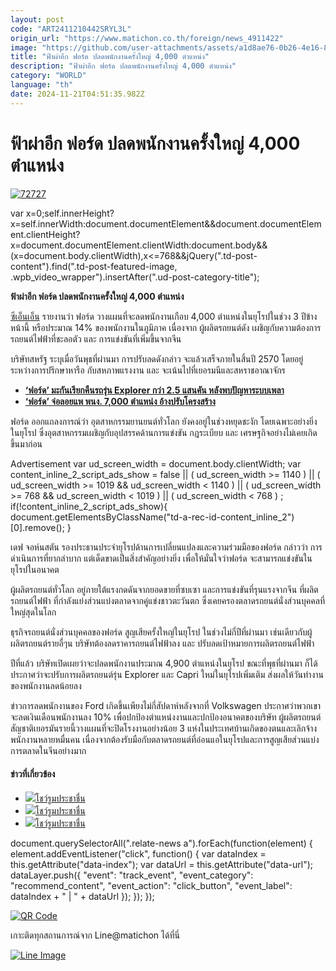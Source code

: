 ```yaml
---
layout: post
code: "ART2411210442SRYL3L"
origin_url: "https://www.matichon.co.th/foreign/news_4911422"
image: "https://github.com/user-attachments/assets/a1d8ae76-0b26-4e16-8135-185fbdb094e5"
title: "ฟ้าผ่าอีก ฟอร์ด ปลดพนักงานครั้งใหญ่ 4,000 ตำแหน่ง"
description: "ฟ้าผ่าอีก ฟอร์ด ปลดพนักงานครั้งใหญ่ 4,000 ตำแหน่ง"
category: "WORLD"
language: "th"
date: 2024-11-21T04:51:35.982Z
---
```


# ฟ้าผ่าอีก ฟอร์ด ปลดพนักงานครั้งใหญ่ 4,000 ตำแหน่ง

[![](https://www.matichon.co.th/wp-content/uploads/2024/11/72727-2.jpg "72727")](https://www.matichon.co.th/wp-content/uploads/2024/11/72727-2.jpg)

var x=0;self.innerHeight?x=self.innerWidth:document.documentElement&&document.documentElement.clientHeight?x=document.documentElement.clientWidth:document.body&&(x=document.body.clientWidth),x<=768&&jQuery(".td-post-content").find(".td-post-featured-image, .wpb\_video\_wrapper").insertAfter(".ud-post-category-title");

**ฟ้าผ่าอีก ฟอร์ด ปลดพนักงานครั้งใหญ่ 4,000 ตำแหน่ง**

[ซีเอ็นเอ็น](https://edition.cnn.com/2024/11/20/business/ford-layoffs-europe-intl/index.html) รายงานว่า ฟอร์ด วางแผนที่จะลดพนักงานเกือบ 4,000 ตำแหน่งในยุโรปในช่วง 3 ปีข้างหน้านี้ หรือประมาณ 14% ของพนักงานในภูมิภาค เนื่องจาก ผู้ผลิตรถยนต์ดัง เผชิญกับความต้องการรถยนต์ไฟฟ้าที่ชะลอตัว และ การแข่งขันที่เพิ่มขึ้นจากจีน

บริษัทสหรัฐ ระบุเมื่อวันพุธที่ผ่านมา การปรับลดดังกล่าว จะแล้วเสร็จภายในสิ้นปี 2570 โดยอยู่ระหว่างการปรึกษาหารือ กับสหภาพแรงงาน และ จะเน้นไปที่เยอรมนีและสหราชอาณาจักร

*   **[‘ฟอร์ด’ มะกันเรียกคืนรถรุ่น Explorer กว่า 2.5 แสนคัน หลังพบปัญหาระบบเพลา](https://www.matichon.co.th/foreign/news_4047211)**
*   **[‘ฟอร์ด’ จ่อลอยแพ พนง. 7,000 ตำแหน่ง อ้างปรับโครงสร้าง](https://www.matichon.co.th/foreign/news_1503258)**

ฟอร์ด ออกแถลงการณ์ว่า อุตสาหกรรมยานยนต์ทั่วโลก ยังคงอยู่ในช่วงหยุดชะงัก โดยเฉพาะอย่างยิ่งในยุโรป ซึ่งอุตสาหกรรมเผชิญกับอุปสรรคด้านการแข่งขัน กฎระเบียบ และ เศรษฐกิจอย่างไม่เคยเกิดขึ้นมาก่อน

Advertisement var ud\_screen\_width = document.body.clientWidth; var content\_inline\_2\_script\_ads\_show = false || ( ud\_screen\_width >= 1140 ) || ( ud\_screen\_width >= 1019 && ud\_screen\_width < 1140 ) || ( ud\_screen\_width >= 768 && ud\_screen\_width < 1019 ) || ( ud\_screen\_width < 768 ) ; if(!content\_inline\_2\_script\_ads\_show){ document.getElementsByClassName("td-a-rec-id-content\_inline\_2")\[0\].remove(); }

เดฟ จอห์นสตัน รองประธานประจำยุโรปด้านการเปลี่ยนแปลงและความร่วมมือของฟอร์ด กล่าวว่า การดำเนินการที่ยากลำบาก แต่เด็ดขาดเป็นสิ่งสำคัญอย่างยิ่ง เพื่อให้มั่นใจว่าฟอร์ด จะสามารถแข่งขันในยุโรปในอนาคต

ผู้ผลิตรถยนต์ทั่วโลก อยู่ภายใต้แรงกดดันจากยอดขายที่ซบเซา และการแข่งขันที่รุนแรงจากจีน ที่ผลิตรถยนต์ไฟฟ้า ที่กำลังแย่งส่วนแบ่งตลาดจากคู่แข่งชาวตะวันตก ซึ่งเคยครองตลาดรถยนต์นั่งส่วนบุคคลที่ใหญ่สุดในโลก

ธุรกิจรถยนต์นั่งส่วนบุคคลของฟอร์ด สูญเสียครั้งใหญ่ในยุโรป ในช่วงไม่กี่ปีที่ผ่านมา เช่นเดียวกับผู้ผลิตรถยนต์รายอื่ๆน บริษัทต้องลดราคารถยนต์ไฟฟ้าลง และ ปรับลดเป้าหมายการผลิตรถยนต์ไฟฟ้า

ปีที่แล้ว บริษัทเปิดเผยว่าจะปลดพนักงานประมาณ 4,900 ตำแหน่งในยุโรป ขณะที่พุธที่ผ่านมา ก็ได้ประกาศว่าจะปรับการผลิตรถยนต์รุ่น Explorer และ Capri ใหม่ในยุโรปเพิ่มเติม ส่งผลให้วันทำงานของพนักงานลดน้อยลง

ข่าวการลดพนักงานของ Ford เกิดขึ้นเพียงไม่กี่สัปดาห์หลังจากที่ Volkswagen ประกาศว่าพวกเขาจะลดเงินเดือนพนักงานลง 10% เพื่อปกป้องตำแหน่งงานและปกป้องอนาคตของบริษัท ผู้ผลิตรถยนต์สัญชาติเยอรมันรายนี้วางแผนที่จะปิดโรงงานอย่างน้อย 3 แห่งในประเทศบ้านเกิดของตนและเลิกจ้างพนักงานหลายหมื่นคน เนื่องจากต้องรับมือกับตลาดรถยนต์ที่อ่อนแอในยุโรปและการสูญเสียส่วนแบ่งการตลาดในจีนอย่างมาก

#### ข่าวที่เกี่ยวข้อง

*   [![](https://www.matichon.co.th/wp-content/uploads/2024/11/Online-showroom.jpg)โชว์รูมประชาชื่น](https://www.matichon.co.th/economy/auto/news_4900079)
*   [![](https://www.matichon.co.th/wp-content/uploads/2024/11/Online-051011-SR.jpg)โชว์รูมประชาชื่น](https://www.matichon.co.th/economy/auto/news_4889238)
*   [![](https://www.matichon.co.th/wp-content/uploads/2024/08/Online-SR.jpg)โชว์รูมประชาชื่น](https://www.matichon.co.th/economy/news_4716042)

document.querySelectorAll(".relate-news a").forEach(function(element) { element.addEventListener("click", function() { var dataIndex = this.getAttribute("data-index"); var dataUrl = this.getAttribute("data-url"); dataLayer.push({ "event": "track\_event", "event\_category": "recommend\_content", "event\_action": "click\_button", "event\_label": dataIndex + " | " + dataUrl }); }); });

[![QR Code](https://www.matichon.co.th/wp-content/uploads/2023/07/wob1371z.jpg)](https://lin.ee/ht0nDxX)

เกาะติดทุกสถานการณ์จาก Line@matichon ได้ที่นี่

[![Line Image](https://www.matichon.co.th/wp-content/uploads/2023/07/th.png)](https://lin.ee/ht0nDxX)